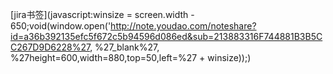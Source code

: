 [jira书签](javascript:winsize = screen.width - 650;void(window.open('http://note.youdao.com/noteshare?id=a36b392135efc5f672c5b94596d086ed&sub=213883316F744881B3B5CC267D9D6228%27, %27_blank%27, %27height=600,width=880,top=50,left=%27 + winsize));)
